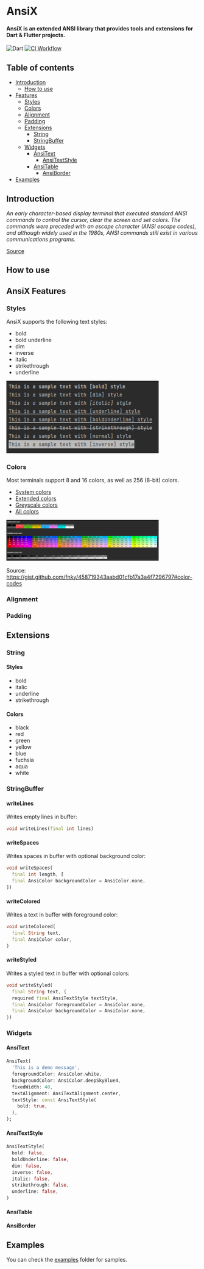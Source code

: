 # AnsiX

#### AnsiX is an extended ANSI library that provides tools and extensions for Dart & Flutter projects.

![Dart](https://img.shields.io/badge/dart-%230175C2.svg?style=for-the-badge&logo=dart&logoColor=white)
[![CI Workflow](https://github.com/nikosportolos/ansix/actions/workflows/ci.yml/badge.svg)](https://github.com/nikosportolos/ansix/actions/workflows/ci.yml)

<!--
[![Pub Version](https://img.shields.io/pub/v/ansix?color=blue&logo=dart)](https://pub.dev/packages/ansix)
[![Pub Points](https://img.shields.io/pub/points/ansix?color=blue&logo=dart)](https://pub.dev/packages/ansix)
[![Pub Publisher](https://img.shields.io/pub/publisher/nikosportolos)](https://github.com/nikosportolos)
-->

## Table of contents

- [Introduction](#introduction)
  - [How to use](#how-to-use)
- [Features](#ansix-features)
  - [Styles](#styles)
  - [Colors](#colors)
  - [Alignment](#alignment)
  - [Padding](#padding)
  - [Extensions](#extensions)
    - [String](#string) 
    - [StringBuffer](#stringbuffer) 
  - [Widgets](#widgets)
    - [AnsiText](#ansitext) 
      - [AnsiTextStyle](#ansitextstyle)
    - [AnsiTable](#ansitable) 
      - [AnsiBorder](#ansiborder) 
- [Examples](#examples)


## Introduction

_An early character-based display terminal that executed standard ANSI commands to control the cursor, clear the screen and set colors. 
The commands were preceded with an escape character (ANSI escape codes), and although widely used in the 1980s, ANSI commands still exist in various communications programs._

[Source](https://www.pcmag.com/encyclopedia/term/ansi-terminal)


## How to use


## AnsiX Features


### Styles

AnsiX supports the following text styles:

- bold
- bold underline
- dim
- inverse
- italic
- strikethrough
- underline


<img src="https://raw.githubusercontent.com/nikosportolos/ansix/main/assets/images/text-styles.png" width="400">


### Colors

Most terminals support 8 and 16 colors, as well as 256 (8-bit) colors.

- [System colors](https://github.com/nikosportolos/ansix/tree/main/docs/colors/system.md)
- [Extended colors](https://github.com/nikosportolos/ansix/tree/main/docs/colors/extended.md)
- [Greyscale colors](https://github.com/nikosportolos/ansix/tree/main/docs/colors/greyscale.md)
- [All colors](https://github.com/nikosportolos/ansix/tree/main/docs/colors/all.md)


<img src="https://raw.githubusercontent.com/nikosportolos/ansix/main/assets/images/color-tables.png" width="400">

Source: https://gist.github.com/fnky/458719343aabd01cfb17a3a4f7296797#color-codes

### Alignment


### Padding


## Extensions

### String

#### Styles
  - bold
  - italic
  - underline
  - strikethrough

#### Colors
  - black
  - red
  - green
  - yellow
  - blue
  - fuchsia
  - aqua
  - white


### StringBuffer

#### writeLines

Writes empty lines in buffer:

```dart
void writeLines(final int lines)
```

#### writeSpaces

Writes spaces in buffer with optional background color:

```dart
void writeSpaces(
  final int length, [
  final AnsiColor backgroundColor = AnsiColor.none,
]) 
```

#### writeColored

Writes a text in buffer with foreground color:

```dart
void writeColored(
  final String text,
  final AnsiColor color,
)
```

#### writeStyled

Writes a styled text in buffer with optional colors:

```dart
void writeStyled(
  final String text, {
  required final AnsiTextStyle textStyle,
  final AnsiColor foregroundColor = AnsiColor.none,
  final AnsiColor backgroundColor = AnsiColor.none,
}) 
```

### Widgets


#### AnsiText

```dart
AnsiText(
  'This is a demo message',
  foregroundColor: AnsiColor.white,
  backgroundColor: AnsiColor.deepSkyBlue4,
  fixedWidth: 40,
  textAlignment: AnsiTextAlignment.center,
  textStyle: const AnsiTextStyle(
    bold: true,
  ),
);
```


#### AnsiTextStyle

```dart
AnsiTextStyle(
  bold: false,
  boldUnderline: false,
  dim: false,
  inverse: false,
  italic: false,
  strikethrough: false,
  underline: false,
)
```


#### AnsiTable


#### AnsiBorder


## Examples

You can check the [examples](https://github.com/nikosportolos/ansix/tree/main/examples) folder for samples. 
